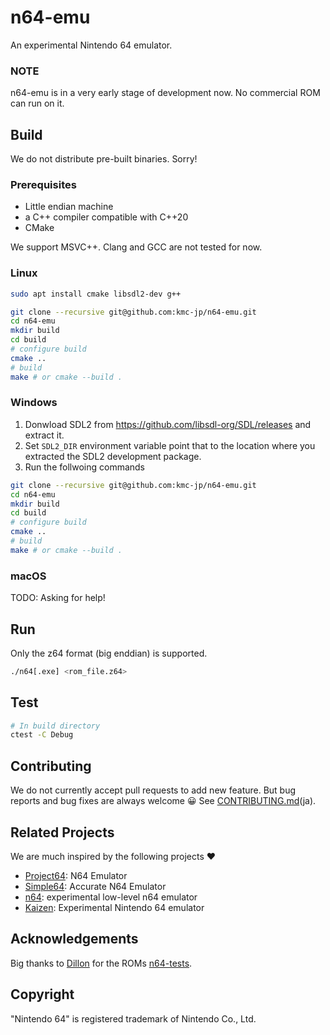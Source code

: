 # n64-emu

An experimental Nintendo 64 emulator.

### NOTE

n64-emu is in a very early stage of development now.
No commercial ROM can run on it.

## Build

We do not distribute pre-built binaries. 
Sorry!

### Prerequisites

- Little endian machine
- a C++ compiler compatible with C++20
- CMake

We support MSVC++. Clang and GCC are not tested for now.

### Linux

```bash
sudo apt install cmake libsdl2-dev g++

git clone --recursive git@github.com:kmc-jp/n64-emu.git
cd n64-emu
mkdir build
cd build
# configure build
cmake ..
# build
make # or cmake --build . 
```

### Windows 

1. Donwload SDL2 from https://github.com/libsdl-org/SDL/releases and extract it.
2. Set `SDL2_DIR` environment variable point that to the location where you extracted the SDL2 development package.
3. Run the follwoing commands

```bash
git clone --recursive git@github.com:kmc-jp/n64-emu.git
cd n64-emu
mkdir build
cd build
# configure build
cmake ..
# build
make # or cmake --build . 
```

### macOS

TODO: Asking for help!

## Run

Only the z64 format (big enddian) is supported.

```bash
./n64[.exe] <rom_file.z64>
```

## Test

```bash
# In build directory
ctest -C Debug
```

## Contributing

We do not currently accept pull requests to add new feature.
But bug reports and bug fixes are always welcome 😀
See [CONTRIBUTING.md](CONTRIBUTING.md)(ja).

## Related Projects

We are much inspired by the following projects ❤

- [Project64](https://github.com/project64/project64): N64 Emulator
- [Simple64](https://github.com/simple64/simple64): Accurate N64 Emulator
- [n64](https://github.com/Dillonb/n64): experimental low-level n64 emulator
- [Kaizen](https://github.com/SimoneN64/Kaizen): Experimental Nintendo 64 emulator

## Acknowledgements

Big thanks to [Dillon](https://github.com/Dillonb) for the ROMs [n64-tests](https://github.com/Dillonb/n64-tests).

## Copyright

"Nintendo 64" is registered trademark of Nintendo Co., Ltd.

